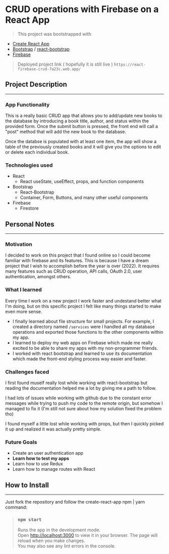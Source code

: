 # CRUD operations with Firebase on a React App

>This project was bootstrapped with 
* [Create React App](https://github.com/facebook/create-react-app) 
* [Bootstrap](https://getbootstrap.com/docs/5.2/getting-started/introduction/) / [react-bootstrap](https://react-bootstrap.github.io/getting-started/introduction) 
* [Firebase](https://firebase.google.com/docs?gclid=Cj0KCQjwvZCZBhCiARIsAPXbajtu7-o7ukBqk1aJUnJD_LcjawBC6KMpgvj6O6ZZQw_x3-6C-sVwb5oaAprQEALw_wcB&gclsrc=aw.ds) 

>Deployed project link ( hopefully it is still live )
>`https://react-firebase-crud-7a23c.web.app/`
## Project Description
---
### **App Functionality**
This is a really basic CRUD app that allows you to add/update new books to the database by introducing a book title, author, and status within the provided form.
Once the submit button is pressed, the front end will call a "post" method that will add the new book to the database.

Once the databse is populated with at least one item, the app will show a table of the previously created books and it will give you the options to edit or delete each individual book.

### **Technologies used**
* React
  * React useState, useEffect, props, and function components
* Bootstrap
  * React-Bootstrap
  * Container, Form, Buttons, and many other useful components
* Firebase
  * Firestore

## Personal Notes
---
### **Motivation**
I decided to work on this project that I found online so I could become familiar with firebase and its features.
This is because I have a dream project that I wish to accomplish before the year is over (2022). It requires many features such as CRUD operation, API calls, OAuth 2.0, user authentication, amongst others.

### **What I learned**
Every time I work on a new project I work faster and undestand better what I'm doing, but on this specific project I felt like many things started to make even more sense.
* I finally learned about file structure for small projects.
For example, I created a directory named `/services` were I handled all my database operations and exported those functions to the other components within my app.
* I learned to deploy my web apps on Firebase which made me really excited to be able to share my apps with my non-programmer friends.
* I worked with react bootstrap and learned to use its documentation which made the front-end styling process way easier and faster.

### **Challenges faced**
I first found muself really lost while working with react-bootstrap but reading the documentation helped me a lot by giving me a path to follow.

I had lots of issues while working with github due to the constant error messages while trying to push my code to the remote origin, but somehow I managed to fix it (I'm still not sure about how my solution fixed the problem tho)

I found myself a little lost while working with props, but then I quickly picked it up and realized it was actually pretty simple.

### **Future Goals**
* Create an user authentication app
* **Learn how to test my apps**
* Learn how to use Redux
* Learn how to manage routes with React

## How to Install
---
Just fork the repository and follow the create-react-app npm | yarn command:
> ### `npm start`
>Runs the app in the development mode.\
>Open [http://localhost:3000](http://localhost:3000) to view it in your browser.
>The page will reload when you make changes.\
>You may also see any lint errors in the console.
